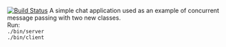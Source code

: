 [![Build Status](https://travis-ci.org/provablyprivate/cppexample.svg)](https://travis-ci.org/provablyprivate/cppexample)
A simple chat application used as an example of concurrent message passing with two new classes.
<br />
Run:
<br />
``./bin/server``<br />
``./bin/client``
